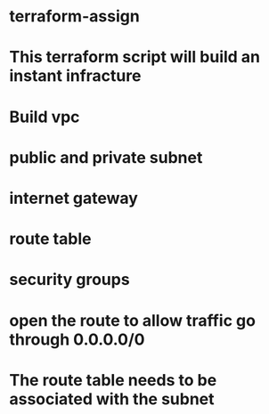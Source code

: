 # terraform-assign
# This terraform script will build an instant infracture
# Build vpc
# public and private subnet
# internet gateway
# route table
# security groups
# open the route to allow traffic go through 0.0.0.0/0
# The route table needs to be associated with the subnet
